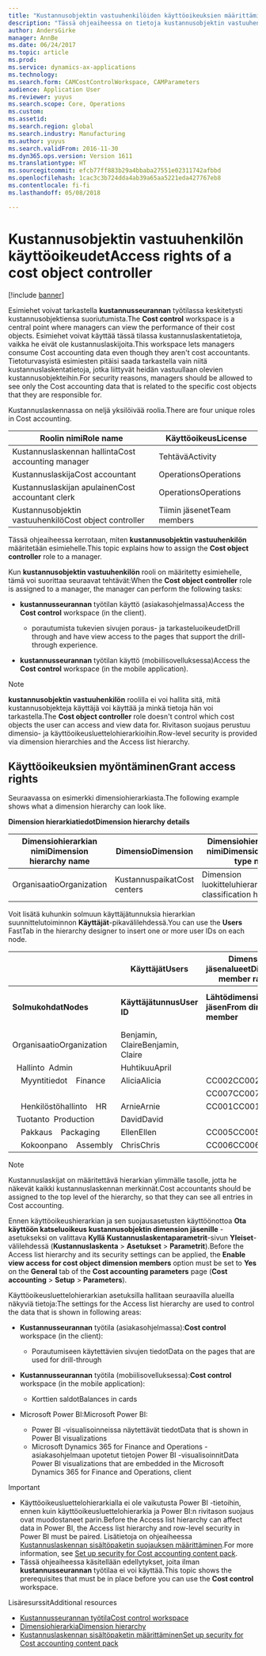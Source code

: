 ```yaml
---
title: "Kustannusobjektin vastuuhenkilöiden käyttöoikeuksien määrittäminen"
description: "Tässä ohjeaiheessa on tietoja kustannusobjektin vastuuhenkilöiden käyttöoikeuksista."
author: AndersGirke
manager: AnnBe
ms.date: 06/24/2017
ms.topic: article
ms.prod: 
ms.service: dynamics-ax-applications
ms.technology: 
ms.search.form: CAMCostControlWorkspace, CAMParameters
audience: Application User
ms.reviewer: yuyus
ms.search.scope: Core, Operations
ms.custom: 
ms.assetid: 
ms.search.region: global
ms.search.industry: Manufacturing
ms.author: yuyus
ms.search.validFrom: 2016-11-30
ms.dyn365.ops.version: Version 1611
ms.translationtype: HT
ms.sourcegitcommit: efcb77ff883b29a4bbaba27551e02311742afbbd
ms.openlocfilehash: 1cac3c3b724dda4ab39a65aa5221eda427767eb8
ms.contentlocale: fi-fi
ms.lasthandoff: 05/08/2018

---
```


# <a name="access-rights-of-a-cost-object-controller"></a><span data-ttu-id="c29fe-103">Kustannusobjektin vastuuhenkilön käyttöoikeudet</span><span class="sxs-lookup"><span data-stu-id="c29fe-103">Access rights of a cost object controller</span></span>

[!include [banner](../includes/banner.md)]

<span data-ttu-id="c29fe-104">Esimiehet voivat tarkastella **kustannusseurannan** työtilassa keskitetysti kustannusobjektiensa suoriutumista.</span><span class="sxs-lookup"><span data-stu-id="c29fe-104">The **Cost control** workspace is a central point where managers can view the performance of their cost objects.</span></span> <span data-ttu-id="c29fe-105">Esimiehet voivat käyttää tässä tilassa kustannuslaskentatietoja, vaikka he eivät ole kustannuslaskijoita.</span><span class="sxs-lookup"><span data-stu-id="c29fe-105">This workspace lets managers consume Cost accounting data even though they aren't cost accountants.</span></span> <span data-ttu-id="c29fe-106">Tietoturvasyistä esimiesten pitäisi saada tarkastella vain niitä kustannuslaskentatietoja, jotka liittyvät heidän vastuullaan olevien kustannusobjekteihin.</span><span class="sxs-lookup"><span data-stu-id="c29fe-106">For security reasons, managers should be allowed to see only the Cost accounting data that is related to the specific cost objects that they are responsible for.</span></span>

<span data-ttu-id="c29fe-107">Kustannuslaskennassa on neljä yksilöivää roolia.</span><span class="sxs-lookup"><span data-stu-id="c29fe-107">There are four unique roles in Cost accounting.</span></span>

| <span data-ttu-id="c29fe-108">Roolin nimi</span><span class="sxs-lookup"><span data-stu-id="c29fe-108">Role name</span></span>               | <span data-ttu-id="c29fe-109">Käyttöoikeus</span><span class="sxs-lookup"><span data-stu-id="c29fe-109">License</span></span>      |
|-------------------------|--------------|
| <span data-ttu-id="c29fe-110">Kustannuslaskennan hallinta</span><span class="sxs-lookup"><span data-stu-id="c29fe-110">Cost accounting manager</span></span> | <span data-ttu-id="c29fe-111">Tehtävä</span><span class="sxs-lookup"><span data-stu-id="c29fe-111">Activity</span></span>     |
| <span data-ttu-id="c29fe-112">Kustannuslaskija</span><span class="sxs-lookup"><span data-stu-id="c29fe-112">Cost accountant</span></span>         | <span data-ttu-id="c29fe-113">Operations</span><span class="sxs-lookup"><span data-stu-id="c29fe-113">Operations</span></span>   |
| <span data-ttu-id="c29fe-114">Kustannuslaskijan apulainen</span><span class="sxs-lookup"><span data-stu-id="c29fe-114">Cost accountant clerk</span></span>   | <span data-ttu-id="c29fe-115">Operations</span><span class="sxs-lookup"><span data-stu-id="c29fe-115">Operations</span></span>   |
| <span data-ttu-id="c29fe-116">Kustannusobjektin vastuuhenkilö</span><span class="sxs-lookup"><span data-stu-id="c29fe-116">Cost object controller</span></span>  | <span data-ttu-id="c29fe-117">Tiimin jäsenet</span><span class="sxs-lookup"><span data-stu-id="c29fe-117">Team members</span></span> |

<span data-ttu-id="c29fe-118">Tässä ohjeaiheessa kerrotaan, miten **kustannusobjektin vastuuhenkilön** määritetään esimiehelle.</span><span class="sxs-lookup"><span data-stu-id="c29fe-118">This topic explains how to assign the **Cost object controller** role to a manager.</span></span>

<span data-ttu-id="c29fe-119">Kun **kustannusobjektin vastuuhenkilön** rooli on määritetty esimiehelle, tämä voi suorittaa seuraavat tehtävät:</span><span class="sxs-lookup"><span data-stu-id="c29fe-119">When the **Cost object controller** role is assigned to a manager, the manager can perform the following tasks:</span></span>

- <span data-ttu-id="c29fe-120">**kustannusseurannan** työtilan käyttö (asiakasohjelmassa)</span><span class="sxs-lookup"><span data-stu-id="c29fe-120">Access the **Cost control** workspace (in the client).</span></span>

    - <span data-ttu-id="c29fe-121">porautumista tukevien sivujen poraus- ja tarkasteluoikeudet</span><span class="sxs-lookup"><span data-stu-id="c29fe-121">Drill through and have view access to the pages that support the drill-through experience.</span></span>

- <span data-ttu-id="c29fe-122">**kustannusseurannan** työtilan käyttö (mobiilisovelluksessa)</span><span class="sxs-lookup"><span data-stu-id="c29fe-122">Access the **Cost control** workspace (in the mobile application).</span></span>

> [!NOTE]
> <span data-ttu-id="c29fe-123">**kustannusobjektin vastuuhenkilön** roolilla ei voi hallita sitä, mitä kustannusobjekteja käyttäjä voi käyttää ja minkä tietoja hän voi tarkastella.</span><span class="sxs-lookup"><span data-stu-id="c29fe-123">The **Cost object controller** role doesn't control which cost objects the user can access and view data for.</span></span> <span data-ttu-id="c29fe-124">Rivitason suojaus perustuu dimensio- ja käyttöoikeusluettelohierarkioihin.</span><span class="sxs-lookup"><span data-stu-id="c29fe-124">Row-level security is provided via dimension hierarchies and the Access list hierarchy.</span></span>

## <a name="grant-access-rights"></a><span data-ttu-id="c29fe-125">Käyttöoikeuksien myöntäminen</span><span class="sxs-lookup"><span data-stu-id="c29fe-125">Grant access rights</span></span>
<span data-ttu-id="c29fe-126">Seuraavassa on esimerkki dimensiohierarkiasta.</span><span class="sxs-lookup"><span data-stu-id="c29fe-126">The following example shows what a dimension hierarchy can look like.</span></span>

<span data-ttu-id="c29fe-127">**Dimension hierarkiatiedot**</span><span class="sxs-lookup"><span data-stu-id="c29fe-127">**Dimension hierarchy details**</span></span>

| <span data-ttu-id="c29fe-128">Dimensiohierarkian nimi</span><span class="sxs-lookup"><span data-stu-id="c29fe-128">Dimension hierarchy name</span></span> | <span data-ttu-id="c29fe-129">Dimensio</span><span class="sxs-lookup"><span data-stu-id="c29fe-129">Dimension</span></span>    | <span data-ttu-id="c29fe-130">Dimensiohierarkiatyypin nimi</span><span class="sxs-lookup"><span data-stu-id="c29fe-130">Dimension hierarchy type name</span></span>      | <span data-ttu-id="c29fe-131">Käyttöoikeusluettelohierarkia</span><span class="sxs-lookup"><span data-stu-id="c29fe-131">Access list hierarchy</span></span> |
|--------------------------|--------------|------------------------------------|-----------------------|
| <span data-ttu-id="c29fe-132">Organisaatio</span><span class="sxs-lookup"><span data-stu-id="c29fe-132">Organization</span></span>             | <span data-ttu-id="c29fe-133">Kustannuspaikat</span><span class="sxs-lookup"><span data-stu-id="c29fe-133">Cost centers</span></span> | <span data-ttu-id="c29fe-134">Dimension luokitteluhierarkia</span><span class="sxs-lookup"><span data-stu-id="c29fe-134">Dimension classification hierarchy</span></span> | <span data-ttu-id="c29fe-135">**Kyllä**</span><span class="sxs-lookup"><span data-stu-id="c29fe-135">**Yes**</span></span>               |

<span data-ttu-id="c29fe-136">Voit lisätä kuhunkin solmuun käyttäjätunnuksia hierarkian suunnittelutoiminnon **Käyttäjät**-pikavälilehdessä.</span><span class="sxs-lookup"><span data-stu-id="c29fe-136">You can use the **Users** FastTab in the hierarchy designer to insert one or more user IDs on each node.</span></span>

|                                   | <span data-ttu-id="c29fe-137">Käyttäjät</span><span class="sxs-lookup"><span data-stu-id="c29fe-137">Users</span></span>            | <span data-ttu-id="c29fe-138">Dimension jäsenalueet</span><span class="sxs-lookup"><span data-stu-id="c29fe-138">Dimension member ranges</span></span>   |                         |
|-----------------------------------|------------------|---------------------------|-------------------------|
| <span data-ttu-id="c29fe-139">**Solmukohdat**</span><span class="sxs-lookup"><span data-stu-id="c29fe-139">**Nodes**</span></span>                         | <span data-ttu-id="c29fe-140">**Käyttäjätunnus**</span><span class="sxs-lookup"><span data-stu-id="c29fe-140">**User ID**</span></span>      | <span data-ttu-id="c29fe-141">**Lähtödimension jäsen**</span><span class="sxs-lookup"><span data-stu-id="c29fe-141">**From dimension member**</span></span> | <span data-ttu-id="c29fe-142">**Kohdedimension jäsen**</span><span class="sxs-lookup"><span data-stu-id="c29fe-142">**To dimension member**</span></span> |
| <span data-ttu-id="c29fe-143">Organisaatio</span><span class="sxs-lookup"><span data-stu-id="c29fe-143">Organization</span></span>                      | <span data-ttu-id="c29fe-144">Benjamin, Claire</span><span class="sxs-lookup"><span data-stu-id="c29fe-144">Benjamin, Claire</span></span> |                           |                         |
| <span data-ttu-id="c29fe-145">&nbsp;&nbsp;Hallinto</span><span class="sxs-lookup"><span data-stu-id="c29fe-145">&nbsp;&nbsp;Admin</span></span>                 | <span data-ttu-id="c29fe-146">Huhtikuu</span><span class="sxs-lookup"><span data-stu-id="c29fe-146">April</span></span>            |                           |                         |
| <span data-ttu-id="c29fe-147">&nbsp;&nbsp;&nbsp;&nbsp;Myyntitiedot</span><span class="sxs-lookup"><span data-stu-id="c29fe-147">&nbsp;&nbsp;&nbsp;&nbsp;Finance</span></span>   | <span data-ttu-id="c29fe-148">Alicia</span><span class="sxs-lookup"><span data-stu-id="c29fe-148">Alicia</span></span>           | <span data-ttu-id="c29fe-149">CC002</span><span class="sxs-lookup"><span data-stu-id="c29fe-149">CC002</span></span>                     | <span data-ttu-id="c29fe-150">CC003</span><span class="sxs-lookup"><span data-stu-id="c29fe-150">CC003</span></span>                   |
|                                   |                  | <span data-ttu-id="c29fe-151">CC007</span><span class="sxs-lookup"><span data-stu-id="c29fe-151">CC007</span></span>                     | <span data-ttu-id="c29fe-152">CC007</span><span class="sxs-lookup"><span data-stu-id="c29fe-152">CC007</span></span>                   |
| <span data-ttu-id="c29fe-153">&nbsp;&nbsp;&nbsp;&nbsp;Henkilöstöhallinto</span><span class="sxs-lookup"><span data-stu-id="c29fe-153">&nbsp;&nbsp;&nbsp;&nbsp;HR</span></span>        | <span data-ttu-id="c29fe-154">Arnie</span><span class="sxs-lookup"><span data-stu-id="c29fe-154">Arnie</span></span>            | <span data-ttu-id="c29fe-155">CC001</span><span class="sxs-lookup"><span data-stu-id="c29fe-155">CC001</span></span>                     | <span data-ttu-id="c29fe-156">CC001</span><span class="sxs-lookup"><span data-stu-id="c29fe-156">CC001</span></span>                   |
| <span data-ttu-id="c29fe-157">&nbsp;&nbsp;Tuotanto</span><span class="sxs-lookup"><span data-stu-id="c29fe-157">&nbsp;&nbsp;Production</span></span>            | <span data-ttu-id="c29fe-158">David</span><span class="sxs-lookup"><span data-stu-id="c29fe-158">David</span></span>            |                           |                         |
| <span data-ttu-id="c29fe-159">&nbsp;&nbsp;&nbsp;&nbsp;Pakkaus</span><span class="sxs-lookup"><span data-stu-id="c29fe-159">&nbsp;&nbsp;&nbsp;&nbsp;Packaging</span></span> | <span data-ttu-id="c29fe-160">Ellen</span><span class="sxs-lookup"><span data-stu-id="c29fe-160">Ellen</span></span>            | <span data-ttu-id="c29fe-161">CC005</span><span class="sxs-lookup"><span data-stu-id="c29fe-161">CC005</span></span>                     | <span data-ttu-id="c29fe-162">CC005</span><span class="sxs-lookup"><span data-stu-id="c29fe-162">CC005</span></span>                   |
| <span data-ttu-id="c29fe-163">&nbsp;&nbsp;&nbsp;&nbsp;Kokoonpano</span><span class="sxs-lookup"><span data-stu-id="c29fe-163">&nbsp;&nbsp;&nbsp;&nbsp;Assembly</span></span>  | <span data-ttu-id="c29fe-164">Chris</span><span class="sxs-lookup"><span data-stu-id="c29fe-164">Chris</span></span>            | <span data-ttu-id="c29fe-165">CC006</span><span class="sxs-lookup"><span data-stu-id="c29fe-165">CC006</span></span>                     | <span data-ttu-id="c29fe-166">CC006</span><span class="sxs-lookup"><span data-stu-id="c29fe-166">CC006</span></span>                   |

> [!NOTE]
> <span data-ttu-id="c29fe-167">Kustannuslaskijat on määritettävä hierarkian ylimmälle tasolle, jotta he näkevät kaikki kustannuslaskennan merkinnät.</span><span class="sxs-lookup"><span data-stu-id="c29fe-167">Cost accountants should be assigned to the top level of the hierarchy, so that they can see all entries in Cost accounting.</span></span>

<span data-ttu-id="c29fe-168">Ennen käyttöoikeushierarkian ja sen suojausasetusten käyttöönottoa **Ota käyttöön katseluoikeus kustannusobjektin dimension jäsenille** -asetukseksi on valittava **Kyllä** **Kustannuslaskentaparametrit**-sivun **Yleiset**-välilehdessä (**Kustannuslaskenta** > **Asetukset** > **Parametrit**).</span><span class="sxs-lookup"><span data-stu-id="c29fe-168">Before the Access list hierarchy and its security settings can be applied, the **Enable view access for cost object dimension members** option must be set to **Yes** on the **General** tab of the **Cost accounting parameters** page (**Cost accounting** > **Setup** > **Parameters**).</span></span>

<span data-ttu-id="c29fe-169">Käyttöoikeusluettelohierarkian asetuksilla hallitaan seuraavilla alueilla näkyviä tietoja:</span><span class="sxs-lookup"><span data-stu-id="c29fe-169">The settings for the Access list hierarchy are used to control the data that is shown in following areas:</span></span>

- <span data-ttu-id="c29fe-170">**Kustannusseurannan** työtila (asiakasohjelmassa):</span><span class="sxs-lookup"><span data-stu-id="c29fe-170">**Cost control** workspace (in the client):</span></span>

    - <span data-ttu-id="c29fe-171">Porautumiseen käytettävien sivujen tiedot</span><span class="sxs-lookup"><span data-stu-id="c29fe-171">Data on the pages that are used for drill-through</span></span>

- <span data-ttu-id="c29fe-172">**Kustannusseurannan** työtila (mobiilisovelluksessa):</span><span class="sxs-lookup"><span data-stu-id="c29fe-172">**Cost control** workspace (in the mobile application):</span></span>

    - <span data-ttu-id="c29fe-173">Korttien saldot</span><span class="sxs-lookup"><span data-stu-id="c29fe-173">Balances in cards</span></span>

- <span data-ttu-id="c29fe-174">Microsoft Power BI:</span><span class="sxs-lookup"><span data-stu-id="c29fe-174">Microsoft Power BI:</span></span>

    - <span data-ttu-id="c29fe-175">Power BI -visualisoinneissa näytettävät tiedot</span><span class="sxs-lookup"><span data-stu-id="c29fe-175">Data that is shown in Power BI visualizations</span></span>
    - <span data-ttu-id="c29fe-176">Microsoft Dynamics 365 for Finance and Operations -asiakasohjelmaan upotetut tietojen Power BI -visualisoinnit</span><span class="sxs-lookup"><span data-stu-id="c29fe-176">Data Power BI visualizations that are embedded in the Microsoft Dynamics 365 for Finance and Operations, client</span></span>

> [!IMPORTANT]
> - <span data-ttu-id="c29fe-177">Käyttöoikeusluettelohierarkialla ei ole vaikutusta Power BI -tietoihin, ennen kuin käyttöoikeusluettelohierarkia ja Power BI:n rivitason suojaus ovat muodostaneet parin.</span><span class="sxs-lookup"><span data-stu-id="c29fe-177">Before the Access list hierarchy can affect data in Power BI, the Access list hierarchy and row-level security in Power BI must be paired.</span></span> <span data-ttu-id="c29fe-178">Lisätietoja on ohjeaiheessa [Kustannuslaskennan sisältöpaketin suojauksen määrittäminen](../../dev-itpro/analytics/setup-security-cost-accounting-content-pack.md).</span><span class="sxs-lookup"><span data-stu-id="c29fe-178">For more information, see [Set up security for Cost accounting content pack](../../dev-itpro/analytics/setup-security-cost-accounting-content-pack.md).</span></span>
> - <span data-ttu-id="c29fe-179">Tässä ohjeaiheessa käsitellään edellytykset, joita ilman **kustannusseurannan** työtilaa ei voi käyttää.</span><span class="sxs-lookup"><span data-stu-id="c29fe-179">This topic shows the prerequisites that must be in place before you can use the **Cost control** workspace.</span></span>

<span data-ttu-id="c29fe-180">Lisäresurssit</span><span class="sxs-lookup"><span data-stu-id="c29fe-180">Additional resources</span></span>

- [<span data-ttu-id="c29fe-181">Kustannusseurannan työtila</span><span class="sxs-lookup"><span data-stu-id="c29fe-181">Cost control workspace</span></span>](cost-control-workspace.md)
- [<span data-ttu-id="c29fe-182">Dimensiohierarkia</span><span class="sxs-lookup"><span data-stu-id="c29fe-182">Dimension hierarchy</span></span>](dimension-hierarchy.md)
- [<span data-ttu-id="c29fe-183">Kustannuslaskennan sisältöpaketin määrittäminen</span><span class="sxs-lookup"><span data-stu-id="c29fe-183">Set up security for Cost accounting content pack</span></span>](../../dev-itpro/analytics/setup-security-cost-accounting-content-pack.md)

